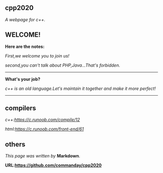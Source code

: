 ## cpp2020

*A webpage for c++.*
## WELCOME!
**Here are the notes:**

*First,we welcome you to join us!*

*second,you can't talk about PHP,Java…That's forbidden.*
***
**What's your job?**

*c++ is an old language.Let's maintain it together and make it more perfect!*
***

## compilers

*c++:https://c.runoob.com/compile/12*

*html:https://c.runoob.com/front-end/61*

## others
*This page was written by* __Markdown__.

__URL:https://github.com/commanday/cpp2020__

